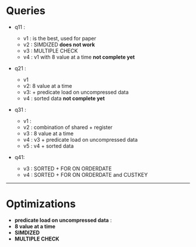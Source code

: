 # Queries

- q11 :
    - v1 : is the best, used for paper
    - v2 : SIMDIZED **does not work**
    - v3 : MULTIPLE CHECK
    - v4 : v1 with 8 value at a time **not complete yet**

- q21 :
    - v1
    - v2: 8 value at a time
    - v3: + predicate load on uncompressed data
    - v4 : sorted data **not complete yet**

- q31 :
    - v1 :
    - v2 : combination of shared + register
    - v3 : 8 value at a time
    - v4 : v3 + predicate load on uncompressed data
    - v5 : v4 + sorted data

- q41:
    - v3 : SORTED + FOR ON ORDERDATE
    - v4 : SORTED + FOR ON ORDERDATE and CUSTKEY

---

# Optimizations

- **predicate load on uncompressed data** :
- **8 value at a time**
- **SIMDIZED**
- **MULTIPLE CHECK**